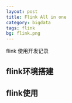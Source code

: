 ```yaml
---
layout: post
title: Flink All in one
category: bigdata
tags: flink
bg: flink.png
---
```


flink 使用开发记录



## flink环境搭建





## flink使用

